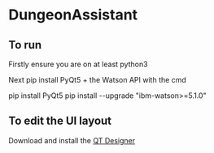 # DungeonAssistant
## To run
Firstly ensure you are on at least python3 

Next pip install PyQt5 + the Watson API with the cmd 

pip install PyQt5
pip install --upgrade "ibm-watson>=5.1.0"

## To edit the UI layout
Download and install the [QT Designer](https://build-system.fman.io/qt-designer-download) 
